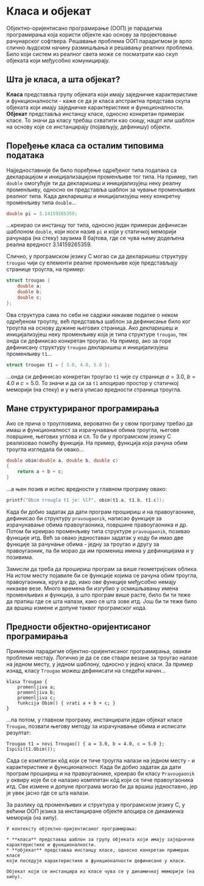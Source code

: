 # Класа и објекат

Објектно-оријентисано програмирање (ООП) је парадигма програмирања која користи
објекте као основу за пројектовање рачунарског софтвера. Решавање проблема
ООП парадигмом је врло слично људском начину размишљања и решавању реалних
проблема. Било који систем из реалног света може се посматрати као скуп
објеката који међусобно комуницирају.

## Шта је класа, а шта објекат?

**Класа** представља групу објеката који имају заједничке карактеристике и
функционалности - каже се да је класа апстрактна представа скупа објеката који
имају заједничке карактеристике и функционалности. **Објекат** представља
инстанцу класе, односно конкретан примерак класе. То значи да класу требаш
схватити као скицу, нацрт или шаблон на основу које се инстанцирају (појављују, дефинишу) објекти.

## Поређење класа са осталим типовима података

Најједноставније би било поређење одређеног типа података са декларацијом и
иницијализацијом променљиве тог типа. На пример, тип `double` омогућује ти да
декларишеш и иницијализујеш неку реалну променљиву, односно он представља
шаблон за чување променљивих реалног типа. Када декларишеш и иницијализујеш
неку конкретну променљиву типа `double`...

```c
double pi = 3.14159265359;
```

...креирао си инстанцу тог типа, односно један примерак дефинисан шаблоном
`double`, који носи назив `pi` и који у статичкој меморији рачунара (на стеку)
заузима 8 бајтова, где се чува њему додељена реална вредност $3.14159265359$.

Слично, у програмском језику C могао си да декларишеш структуру `trougao` чији
су елементи реалне променљиве које представљају странице троугла, на пример:

```c
struct trougao {
    double a;
    double b;
    double c;
};
```

Ова структура сама по себи не садржи никакве податке о неком одређеном троуглу,
већ представља шаблон за дефинисање било ког троугла на основу дужине његових
страница. Ако декларишеш и иницијализујеш неку променљиву која је типа
структуре `trougao`, тек онда си дефинисао конкретан троугао. На пример, ако за
горе дефинисану структуру `trougao` декларишеш и иницијализујеш променљиву
`t1`...

```c
struct trougao t1 = { 3.0, 4.0, 5.0 };
```

...онда си дефинисао конкретан троугао `t1` чије су странице $a=3.0$, $b=4.0$ и
$c=5.0$. То значи и да си за `t1` алоцирао простор у статичкој меморији (на
стеку) и у њега уписао вредности страница троугла.

## Мане структурираног програмирања

Ако се прича о троугловима, вероватно би у свом програму требао да имаш и
функционалност за израчунавање обима троугла, његове површине, његових углова и
сл. То би у програмском језику C реализовао помоћу функција. На пример,
функција која рачуна обим троугла изгледала би овако...

```c
double obim(double a, double b, double c)
{
    return a + b + c;
}
```

...а њен позив и испис вредности у главном програму овако:

```c
printf("Obim trougla t1 je: %lf", obim(t1.a, t1.b, t1.c));
```

Када би добио задатак да дати програм прошириш и на правоугаонике, дефинисао би
структуру `pravougaonik`, написао функције за израчунавање обима правоугаоника,
површине правоугаоника и др. Потом би креирао променљиву типа структуре
`pravougaonik`, позивао функције итд. Већ за овако једноставан задатак у коду би
имао две функције за рачунање обима - једну за троугао и другу за правоугаоник,
па би морао да им промениш имена у дефиницијама и у позивима.

Замисли да треба да прошириш програм за више геометријских облика. На истом
месту појавиле би се функције којима се рачуна обим троугла, правоугаоника,
круга и др, иако ове функције међусобно немају никакве везе. Много времена би
изгубио у осмишљавању имена променљивих и функција, а што програм више расте,
било би ти теже да пратиш где се шта налази, како се шта зове итд. Још би ти теже
било да вршиш измене и допуне таквог програмског кода.

## Предности објектно-оријентисаног програмирања

Применом парадигме објектно-оријентисаног програмирања, овакви проблеми
нестају. Логично је да се све ствари везане за троугао налазе на једном месту,
у једном шаблону, односно у једној класи. За пример изнад, класу `Trougao`
можеш дефинисати на следећи начин...

```text
klasa Trougao {
    promenljiva a;
    promenljiva b;
    promenljiva c;
    funkcija Obim() { vrati a + b + c; }
}
```

...па потом, у главном програму, инстанцирати један објекат класе `Trougao`,
позвати његову методу за израчунавање обима и исписати резултат:

```text
Trougao t1 = novi Trougao() { a = 3.0, b = 4.0, c = 5.0 };
Ispiši(t1.Obim());
```

Сада се комплетан кôд који се тиче троугла налази на једном месту - и
карактеристике и функционалност. Када би добио задатак да дати програм прошириш
и на правоугаонике, креирао би класу `Pravougaonik` у оквиру које би се налазио
комплетан кôд који се тиче правоугаоника итд. Све измене и допуне програма
могао би да вршиш једноставно, јер је увек јасно где се шта налази.

За разлику од променљивих и структура у програмском језику C, у већини ООП
језика за инстанциране објекте алоцира се динамичка меморија (на хипу).

```{infonote}
У контексту објектно-оријентисаног програмирања:

* **класа** представља шаблон за групу објеката који имају заједничке
карактеристике и функционалности. 
* **објекат** представља инстанцу класе, односно конкретан примерак класе
који поседује карактеристике и функционалности дефинисане у класи.

Објекат који се инстанцира из класе чува се у динамичкој меморији (на хипу).
```
